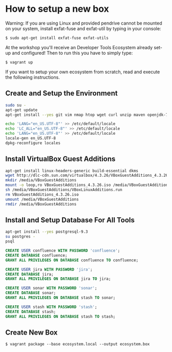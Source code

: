 # How to setup a new box

Warning: If you are using Linux and provided pendrive cannot be mounted on your system, install exfat-fuse and exfat-util by typing in your console:

    $ sudo apt-get install exfat-fuse exfat-utils

At the workshop you'll receive an Developer Tools Ecosystem already set-up and configured!
Then to run this you have to simply type:

    $ vagrant up

If you want to setup your own ecosystem from scratch, read and execute the following instructions.


## Create and Setup the Environment

```sh
sudo su -
apt-get update
apt-get install --yes git vim nmap htop wget curl unzip maven openjdk-7-jdk

echo 'LANG="en_US.UTF-8"' >> /etc/default/locale
echo 'LC_ALL="en_US.UTF-8"' >> /etc/default/locale
echo 'LANG="en_US.UTF-8"' >> /etc/default/locale
locale-gen en_US.UTF-8
dpkg-reconfigure locales
```

## Install VirtualBox Guest Additions

```sh
apt-get install linux-headers-generic build-essential dkms
wget http://dlc-cdn.sun.com/virtualbox/4.3.26/VBoxGuestAdditions_4.3.26.iso
mkdir /media/VBoxGuestAdditions
mount -o loop,ro VBoxGuestAdditions_4.3.26.iso /media/VBoxGuestAdditions
sh /media/VBoxGuestAdditions/VBoxLinuxAdditions.run
rm VBoxGuestAdditions_4.3.26.iso
umount /media/VBoxGuestAdditions
rmdir /media/VBoxGuestAdditions
```

## Install and Setup Database For All Tools

```sh
apt-get install --yes postgresql-9.3
su postgres -
psql
```

```sql
CREATE USER confluence WITH PASSWORD 'confluence';
CREATE DATABASE confluence;
GRANT ALL PRIVILEGES ON DATABASE confluence TO confluence;

CREATE USER jira WITH PASSWORD 'jira';
CREATE DATABASE jira;
GRANT ALL PRIVILEGES ON DATABASE jira TO jira;

CREATE USER sonar WITH PASSWORD 'sonar';
CREATE DATABASE sonar;
GRANT ALL PRIVILEGES ON DATABASE stash TO sonar;

CREATE USER stash WITH PASSWORD 'stash';
CREATE DATABASE stash;
GRANT ALL PRIVILEGES ON DATABASE stash TO stash;
```

## Create New Box

    $ vagrant package --base ecosystem.local --output ecosystem.box

